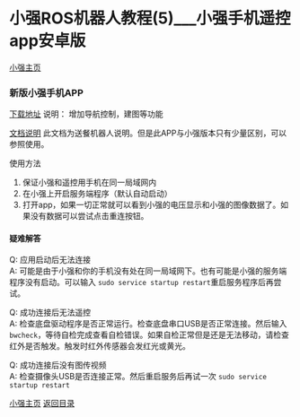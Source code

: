 # 小强ROS机器人教程(5)___小强手机遥控app安卓版<br>
[小强主页](https://www.bwbot.org/products/xiaoqiang-4-pro)

### 新版小强手机APP

[下载地址](https://bwbot.org/s/u9zedM)
说明：
增加导航控制，建图等功能

[文档说明](https://doc.bwbot.org/en/books-online/chitu-client-android/)
此文档为送餐机器人说明。但是此APP与小强版本只有少量区别，可以参照使用。

使用方法

1. 保证小强和遥控用手机在同一局域网内
2. 在小强上开启服务端程序（默认自动启动）
3. 打开app，如果一切正常就可以看到小强的电压显示和小强的图像数据了。如果没有数据可以尝试点击重连按钮。

#### 疑难解答

Q: 应用启动后无法连接<br>A: 可能是由于小强和你的手机没有处在同一局域网下。也有可能是小强的服务端程序没有启动。可以输入 ```sudo service startup restart```重启服务程序后再尝试。

Q: 成功连接后无法遥控<br>A: 检查底盘驱动程序是否正常运行。检查底盘串口USB是否正常连接。然后输入```bwcheck```，等待自检完成查看自检错误。如果自检正常但是还是无法移动，请检查红外是否触发。触发时红外传感器会发红光或黄光。

Q: 成功连接后没有图传视频<br>A: 检查摄像头USB是否连接正常。然后重启服务后再试一次 ```sudo service startup restart```

[小强主页](https://www.bwbot.org/products/xiaoqiang-4-pro)
[返回目录](https://community.bwbot.org/topic/110)
